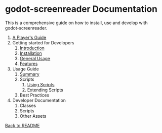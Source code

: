 # godot-screenreader Documentation

This is a comprehensive guide on how to install, use and develop with godot-screenreader.

1. [A Player's Guide](playerguide.md)
2. Getting started for Developers
    1. [Introduction](intro.md)
    2. [Installation](installation.md)
    3. [General Usage](generaluse.md)
    4. [Features](functionality.md)
3. Usage Guide
    1. [Summary](usage_summary.md)
    2. Scripts
        1. [Using Scripts](using_scripts.md)
        2. Extending Scripts 
    3. Best Practices
4. Developer Documentation
    1. Classes
    2. Scripts
    3. Other Assets
    
[Back to README](../../README.md)
